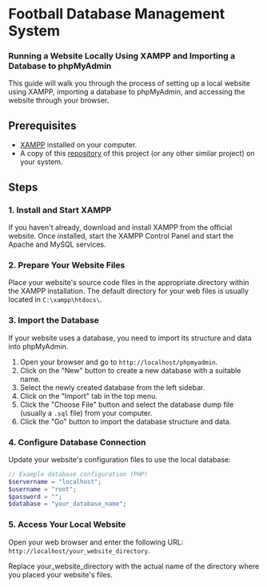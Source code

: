 # Football Database Management System
### Running a Website Locally Using XAMPP and Importing a Database to phpMyAdmin

This guide will walk you through the process of setting up a local website using XAMPP, importing a database to phpMyAdmin, and accessing the website through your browser.

## Prerequisites

- [XAMPP](https://www.apachefriends.org/index.html) installed on your computer.
- A copy of this [repository](https://github.com/username/repository.git) of this project (or any other similar project) on your system.

## Steps

### 1. Install and Start XAMPP

If you haven't already, download and install XAMPP from the official website. Once installed, start the XAMPP Control Panel and start the Apache and MySQL services.

### 2. Prepare Your Website Files

Place your website's source code files in the appropriate directory within the XAMPP installation. The default directory for your web files is usually located in `C:\xampp\htdocs\`.

### 3. Import the Database

If your website uses a database, you need to import its structure and data into phpMyAdmin.

1. Open your browser and go to `http://localhost/phpmyadmin`.
2. Click on the "New" button to create a new database with a suitable name.
3. Select the newly created database from the left sidebar.
4. Click on the "Import" tab in the top menu.
5. Click the "Choose File" button and select the database dump file (usually a `.sql` file) from your computer.
6. Click the "Go" button to import the database structure and data.

### 4. Configure Database Connection

Update your website's configuration files to use the local database:

```php
// Example database configuration (PHP)
$servername = "localhost";
$username = "root";
$password = "";
$database = "your_database_name";
```

### 5. Access Your Local Website
Open your web browser and enter the following URL: `http://localhost/your_website_directory`.

Replace your_website_directory with the actual name of the directory where you placed your website's files.
